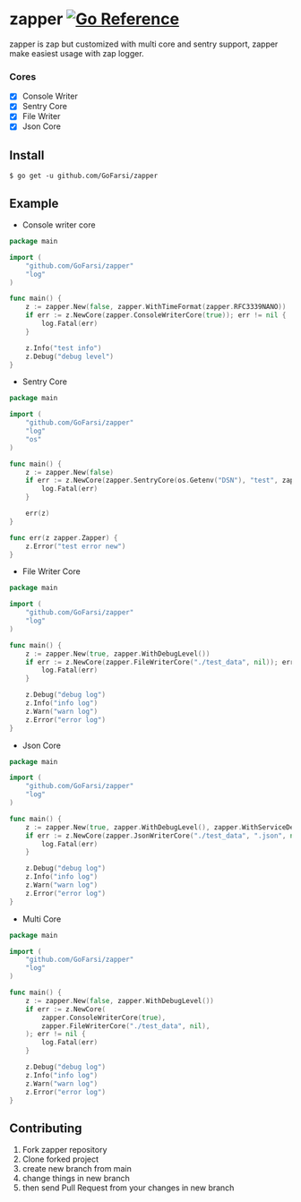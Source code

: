 # zapper [![Go Reference](https://pkg.go.dev/badge/github.com/GoFarsi/zapper.svg)](https://pkg.go.dev/github.com/GoFarsi/zapper)
zapper is zap but customized with multi core and sentry support, zapper make easiest usage with zap logger.

### Cores
- [x] Console Writer
- [x] Sentry Core
- [x] File Writer
- [x] Json Core

## Install

```shell
$ go get -u github.com/GoFarsi/zapper
```

## Example

- Console writer core

```go
package main

import (
	"github.com/GoFarsi/zapper"
	"log"
)

func main() {
	z := zapper.New(false, zapper.WithTimeFormat(zapper.RFC3339NANO))
	if err := z.NewCore(zapper.ConsoleWriterCore(true)); err != nil {
		log.Fatal(err)
	}

	z.Info("test info")
	z.Debug("debug level")
}
```

- Sentry Core

```go
package main

import (
	"github.com/GoFarsi/zapper"
	"log"
	"os"
)

func main() {
	z := zapper.New(false)
	if err := z.NewCore(zapper.SentryCore(os.Getenv("DSN"), "test", zapper.DEVELOPMENT, nil)); err != nil {
		log.Fatal(err)
	}

	err(z)
}

func err(z zapper.Zapper) {
	z.Error("test error new")
}
```

- File Writer Core

```go
package main

import (
	"github.com/GoFarsi/zapper"
	"log"
)

func main() {
	z := zapper.New(true, zapper.WithDebugLevel())
	if err := z.NewCore(zapper.FileWriterCore("./test_data", nil)); err != nil {
		log.Fatal(err)
	}

	z.Debug("debug log")
	z.Info("info log")
	z.Warn("warn log")
	z.Error("error log")
}
```

- Json Core

```go
package main

import (
	"github.com/GoFarsi/zapper"
	"log"
)

func main() {
	z := zapper.New(true, zapper.WithDebugLevel(), zapper.WithServiceDetails(23, "zapper"))
	if err := z.NewCore(zapper.JsonWriterCore("./test_data", ".json", nil)); err != nil {
		log.Fatal(err)
	}

	z.Debug("debug log")
	z.Info("info log")
	z.Warn("warn log")
	z.Error("error log")
}
```

- Multi Core

```go
package main

import (
	"github.com/GoFarsi/zapper"
	"log"
)

func main() {
	z := zapper.New(false, zapper.WithDebugLevel())
	if err := z.NewCore(
		zapper.ConsoleWriterCore(true),
		zapper.FileWriterCore("./test_data", nil),
	); err != nil {
		log.Fatal(err)
	}

	z.Debug("debug log")
	z.Info("info log")
	z.Warn("warn log")
	z.Error("error log")
}
```

## Contributing

1. Fork zapper repository
2. Clone forked project
3. create new branch from main
4. change things in new branch
5. then send Pull Request from your changes in new branch
